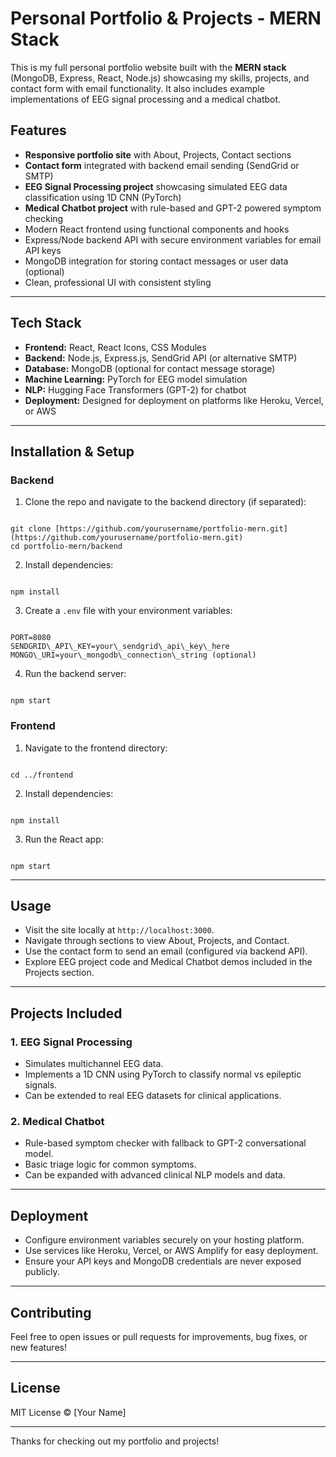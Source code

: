 
# Personal Portfolio & Projects - MERN Stack

This is my full personal portfolio website built with the **MERN stack** (MongoDB, Express, React, Node.js) showcasing my skills, projects, and contact form with email functionality. It also includes example implementations of EEG signal processing and a medical chatbot.


## Features

- **Responsive portfolio site** with About, Projects, Contact sections
- **Contact form** integrated with backend email sending (SendGrid or SMTP)
- **EEG Signal Processing project** showcasing simulated EEG data classification using 1D CNN (PyTorch)
- **Medical Chatbot project** with rule-based and GPT-2 powered symptom checking
- Modern React frontend using functional components and hooks
- Express/Node backend API with secure environment variables for email API keys
- MongoDB integration for storing contact messages or user data (optional)
- Clean, professional UI with consistent styling

---

## Tech Stack

- **Frontend:** React, React Icons, CSS Modules
- **Backend:** Node.js, Express.js, SendGrid API (or alternative SMTP)
- **Database:** MongoDB (optional for contact message storage)
- **Machine Learning:** PyTorch for EEG model simulation
- **NLP:** Hugging Face Transformers (GPT-2) for chatbot
- **Deployment:** Designed for deployment on platforms like Heroku, Vercel, or AWS

---

## Installation & Setup

### Backend

1. Clone the repo and navigate to the backend directory (if separated):
```

git clone [https://github.com/yourusername/portfolio-mern.git](https://github.com/yourusername/portfolio-mern.git)
cd portfolio-mern/backend

```

2. Install dependencies:
```

npm install

```

3. Create a `.env` file with your environment variables:
```

PORT=8080
SENDGRID\_API\_KEY=your\_sendgrid\_api\_key\_here
MONGO\_URI=your\_mongodb\_connection\_string (optional)

```

4. Run the backend server:
```

npm start

```

### Frontend

1. Navigate to the frontend directory:
```

cd ../frontend

```

2. Install dependencies:
```

npm install

```

3. Run the React app:
```

npm start

```

---

## Usage

- Visit the site locally at `http://localhost:3000`.
- Navigate through sections to view About, Projects, and Contact.
- Use the contact form to send an email (configured via backend API).
- Explore EEG project code and Medical Chatbot demos included in the Projects section.

---

## Projects Included

### 1. EEG Signal Processing

- Simulates multichannel EEG data.
- Implements a 1D CNN using PyTorch to classify normal vs epileptic signals.
- Can be extended to real EEG datasets for clinical applications.

### 2. Medical Chatbot

- Rule-based symptom checker with fallback to GPT-2 conversational model.
- Basic triage logic for common symptoms.
- Can be expanded with advanced clinical NLP models and data.

---

## Deployment

- Configure environment variables securely on your hosting platform.
- Use services like Heroku, Vercel, or AWS Amplify for easy deployment.
- Ensure your API keys and MongoDB credentials are never exposed publicly.

---

## Contributing

Feel free to open issues or pull requests for improvements, bug fixes, or new features!

---

## License

MIT License © [Your Name]

---

Thanks for checking out my portfolio and projects!

